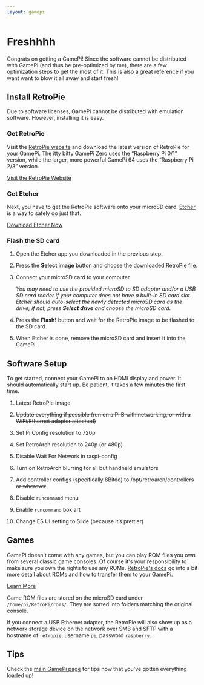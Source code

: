 ```yaml
---
layout: gamepi
---
```


# Freshhhh

Congrats on getting a GamePi! Since the software cannot be distributed with
GamePi (and thus be pre-optimized by me), there are a few optimization steps to
get the most of it. This is also a great reference if you want want to blow it
all away and start fresh!

## Install RetroPie

Due to software licenses, GamePi cannot be distributed with emulation software.
However, installing it is easy.


### Get RetroPie

Visit the [RetroPie website][retropie] and download the latest
version of RetroPie for your GamePi. The itty bitty GamePi Zero uses the
“Raspberry Pi 0/1” version, while the larger, more powerful GamePi 64 uses the
“Raspberry Pi 2/3” version.

[Visit the RetroPie Website][retropie]


### Get Etcher

Next, you have to get the RetroPie software onto your microSD card.
[Etcher][etcher] is a way to safely do just that.

[Download Etcher Now][etcher]


### Flash the SD card

1. Open the Etcher app you downloaded in the previous step.

2. Press the **Select image** button and choose the downloaded RetroPie file.

3. Connect your microSD card to your computer.

    _You may need to use the provided microSD to SD adapter and/or a USB SD card
    reader if your computer does not have a built-in SD card slot. Etcher should
    auto-select the newly detected microSD card as the drive; if not, press
    **Select drive** and choose the microSD card._

4. Press the **Flash!** button and wait for the RetroPie image to be flashed to
   the SD card.

5. When Etcher is done, remove the microSD card and insert it into the GamePi.


## Software Setup

To get started, connect your GamePi to an HDMI display and power. It should
automatically start up. Be patient, it takes a few minutes the first time.

1. Latest RetroPie image

2. ~~Update everything if possible (run on a Pi B with networking, or with a
   WiFi/Ethernet adapter attached)~~

3. Set Pi Config resolution to 720p

4. Set RetroArch resolution to 240p (or 480p)

5. Disable Wait For Network in raspi-config

6. Turn on RetroArch blurring for all but handheld emulators

7. ~~Add controller configs (specifically 8Bitdo) to /opt/retroarch/controllers
  or wherever~~

8. Disable `runcommand` menu

9. Enable `runcommand` box art

10. Change ES UI setting to Slide (because it’s prettier)


## Games

GamePi doesn't come with any games, but you can play ROM files you own from
several classic game consoles. Of course it's your responsibility to make sure
you own the rights to use any ROMs. [RetroPie's docs][roms] go into a bit more
detail about ROMs and how to transfer them to your GamePi.

[Learn More][roms]

Game ROM files are stored on the microSD card under `/home/pi/RetroPi/roms/`.
They are sorted into folders matching the original console.

If you connect a USB Ethernet adapter, the RetroPie will also show up as a
network storage device on the network over SMB and SFTP with a hostname of
`retropie`, username `pi`, password `raspberry`.


## Tips

Check the [main GamePi page](../) for tips now that you've gotten everything
loaded up!


[raspi]: https://www.raspberrypi.org/
[retropie]: https://retropie.org.uk/
[square]: https://squareup.com/store/cassidyjames
[etcher]: https://etcher.io/
[controllers]: https://retropie.org.uk/docs/First-Installation/#configure-controllers
[roms]: https://retropie.org.uk/docs/First-Installation/#transferring-roms
